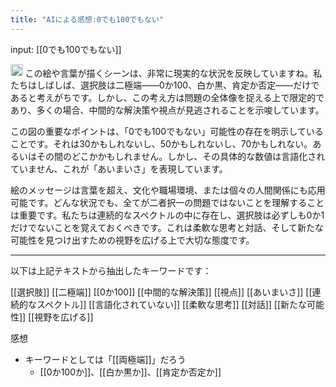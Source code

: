 ```yaml
---
title: "AIによる感想:0でも100でもない"
---
```


input: [[0でも100でもない]]

<img src='https://scrapbox.io/api/pages/nishio/gpt/icon' alt='gpt.icon' height="19.5"/>
この絵や言葉が描くシーンは、非常に現実的な状況を反映していますね。私たちはしばしば、選択肢は二極端――0か100、白か黒、肯定か否定――だけであると考えがちです。しかし、この考え方は問題の全体像を捉える上で限定的であり、多くの場合、中間的な解決策や視点が見逃されることを示唆しています。

この図の重要なポイントは、「0でも100でもない」可能性の存在を明示していることです。それは30かもしれないし、50かもしれないし、70かもしれない。あるいはその間のどこかかもしれません。しかし、その具体的な数値は言語化されていません、これが「あいまいさ」を表現しています。

絵のメッセージは言葉を超え、文化や職場環境、または個々の人間関係にも応用可能です。どんな状況でも、全てが二者択一の問題ではないことを理解することは重要です。私たちは連続的なスペクトルの中に存在し、選択肢は必ずしも0か1だけでないことを覚えておくべきです。これは柔軟な思考と対話、そして新たな可能性を見つけ出すための視野を広げる上で大切な態度です。

---
以下は上記テキストから抽出したキーワードです：

[[選択肢]]
[[二極端]]
[[0か100]]
[[中間的な解決策]]
[[視点]]
[[あいまいさ]]
[[連続的なスペクトル]]
[[言語化されていない]]
[[柔軟な思考]]
[[対話]]
[[新たな可能性]]
[[視野を広げる]]

感想
- キーワードとしては「[[両極端]]」だろう
    - [[0か100か]]、[[白か黒か]]、[[肯定か否定か]]
